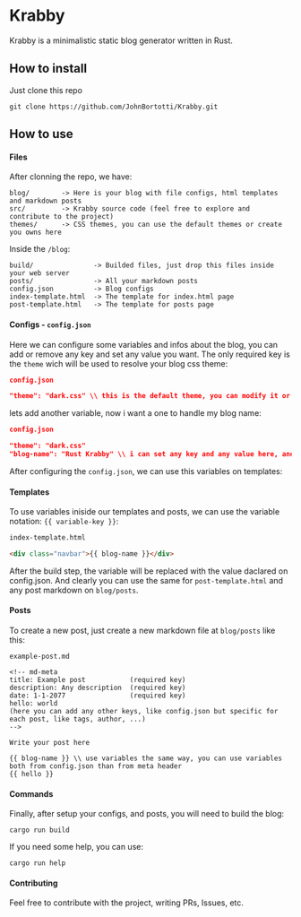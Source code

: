 # Krabby
Krabby is a minimalistic static blog generator written in Rust.

## How to install
Just clone this repo
```
git clone https://github.com/JohnBortotti/Krabby.git
```

## How to use
#### Files
After clonning the repo, we have:
```
blog/        -> Here is your blog with file configs, html templates and markdown posts
src/         -> Krabby source code (feel free to explore and contribute to the project)
themes/      -> CSS themes, you can use the default themes or create you owns here
```
Inside the `/blog`:
```
build/               -> Builded files, just drop this files inside your web server
posts/               -> All your markdown posts
config.json          -> Blog configs
index-template.html  -> The template for index.html page
post-template.html   -> The template for posts page
```

#### Configs - `config.json`
Here we can configure some variables and infos about the blog, you can add or remove any key and set any value you want. The only required key is the `theme` wich will be used to resolve your blog css theme:

```json
config.json

"theme": "dark.css" \\ this is the default theme, you can modify it or create others
```

lets add another variable, now i want a one to handle my blog name:

```json
config.json

"theme": "dark.css"
"blog-name": "Rust Krabby" \\ i can set any key and any value here, and use later on templates
```

After configuring the `config.json`, we can use this variables on templates:

#### Templates
To use variables iniside our templates and posts, we can use the variable notation: `{{ variable-key }}`:

```html
index-template.html

<div class="navbar">{{ blog-name }}</div>
```

After the build step, the variable will be replaced with the value daclared on config.json. And clearly you can use the same for `post-template.html` and any post markdown on `blog/posts`.

#### Posts
To create a new post, just create a new markdown file at `blog/posts` like this:

```
example-post.md

<!-- md-meta
title: Example post           (required key)
description: Any description  (required key)
date: 1-1-2077                (required key)
hello: world
(here you can add any other keys, like config.json but specific for each post, like tags, author, ...)
-->

Write your post here

{{ blog-name }} \\ use variables the same way, you can use variables both from config.json than from meta header 
{{ hello }} 

```

#### Commands
Finally, after setup your configs, and posts, you will need to build the blog:

```
cargo run build
```
If you need some help, you can use:

```
cargo run help

```
#### Contributing
Feel free to contribute with the project, writing PRs, Issues, etc.
